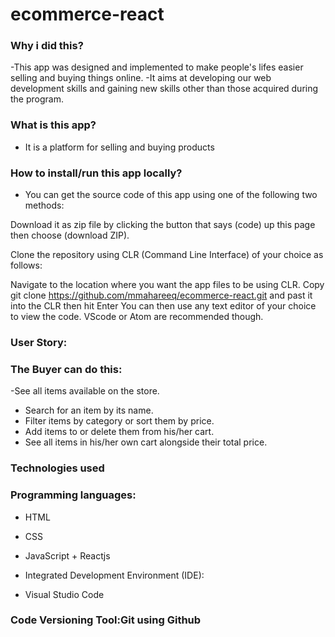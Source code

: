 # ecommerce-react

### Why i did this?
-This app was designed and implemented to make people's lifes easier selling and buying things online.
-It aims at developing our web development skills and gaining new skills other than those acquired during the program.

### What is this app?
 - It is a platform for selling and buying products

### How to install/run this app locally?
- You can get the source code of this app using one of the following two methods:

Download it as zip file by clicking the button that says (code) up this page then choose (download ZIP).

Clone the repository using CLR (Command Line Interface) of your choice as follows:

Navigate to the location where you want the app files to be using CLR.
Copy git clone https://github.com/mmahareeq/ecommerce-react.git and past it into the CLR then hit Enter
You can then use any text editor of your choice to view the code. VScode or Atom are recommended though.

### User Story: 

### The Buyer can do this:

-See all items available on the store.
- Search for an item by its name.
- Filter items by category or sort them by price.
- Add items to or delete them from his/her cart.
- See all items in his/her own cart alongside their total price.

### Technologies used
### Programming languages:

- HTML
 - CSS
- JavaScript + Reactjs
- Integrated Development Environment (IDE):

- Visual Studio Code
###  Code Versioning Tool:Git using Github
